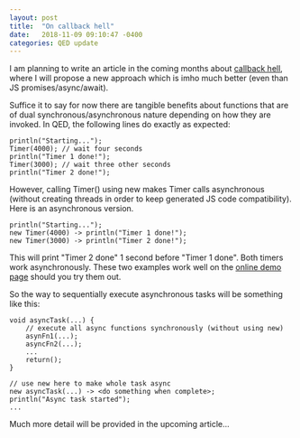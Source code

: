 ```yaml
---
layout: post
title:  "On callback hell"
date:   2018-11-09 09:10:47 -0400
categories: QED update
---
```

I am planning to write an article in the coming months about [callback hell](http://callbackhell.com), where I will propose a new approach which is imho much better (even than JS promises/async/await).

Suffice it to say for now there are tangible benefits about functions that are of dual synchronous/asynchronous nature depending on how they are invoked. In QED, the following lines do exactly as expected:

    println("Starting...");
    Timer(4000); // wait four seconds
    println("Timer 1 done!");
    Timer(3000); // wait three other seconds
    println("Timer 2 done!");

However, calling Timer() using new makes Timer calls asynchronous (without creating threads in order to keep generated JS code compatibility). Here is an asynchronous version.

    println("Starting...");
    new Timer(4000) -> println("Timer 1 done!");
    new Timer(3000) -> println("Timer 2 done!");

This will print "Timer 2 done" 1 second before "Timer 1 done". Both timers work asynchronously. These two examples work well on the [online demo page](https://qed-lang.org/demos) should you try them out.

So the way to sequentially execute asynchronous tasks will be something like this:

    void asyncTask(...) {
        // execute all async functions synchronously (without using new)
        asynFn1(...);
        asyncFn2(...);
        ...
        return();
    }

    // use new here to make whole task async
    new asyncTask(...) -> <do something when complete>;
    println("Async task started");
    ...

Much more detail will be provided in the upcoming article...
